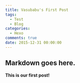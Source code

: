 ```yaml
---
title: Vasubabu's First Post
tags:
  - Test
  - Blog
categories:
  - Hexo
comments: true
date: 2015-12-31 00:00:00
---
```



## Markdown goes here.

**This is our first post!**